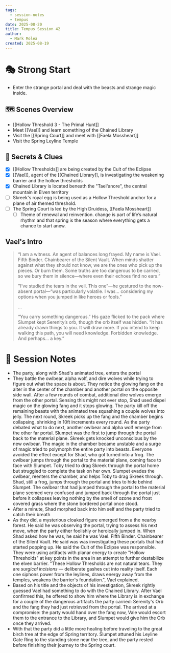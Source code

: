 ```yaml
---
tags:
  - session-notes
  - tempus
date: 2025-08-20
title: Tempus Session 42
author:
  - Mark Molea
created: 2025-08-19
---
```

# 🎭 Strong Start

- Enter the strange portal and deal with the beasts and strange magic inside.
## 🗺 Scenes Overview

- [[Hollow Threshold 3 - The Primal Hunt]]
- Meet [[Vael]] and learn something of the Chained Library
- Visit the [[Spring Court]] and meet with [[Faela Mossheart]]
- Visit the Spring Leyline Temple

## 🔑 Secrets & Clues 

- [x] [[Hollow Thresholds]] are being created by the Cult of the Eclipse
- [x] [[Vael]], agent of the [[Chained Library]], is investigating the weakening barrier and the hollow thresholds
- [x] Chained Library is located beneath the "Tael'anore", the central mountain in Elven territory
- [ ] Skreek's royal egg is being used as a Hollow Threshold anchor for a plane of air themed threshold.
- [ ] The Spring Court is led by the High Druidess, [[Faela Mossheart]]
	- [ ] Theme of renewal and reinvention. change is part of life’s natural rhythm and that spring is the season where everything gets a chance to start anew.

## Vael's Intro

> “I am a witness. An agent of balances long frayed. My name is Vael. Fifth Binder. Chainbearer of the Silent Vault. When minds shatter against what they should not know, we are the ones who pick up the pieces. Or burn them. Some truths are too dangerous to be carried, so we bury them in silence—where even their echoes find no ears.”
> 
> "I’ve studied the tears in the veil. This one”—he gestured to the now-absent portal—“was particularly volatile. I was… considering my options when you jumped in like heroes or fools.”
> 
> ...
>  
> “You carry something dangerous.” His gaze flicked to the pack where Slumpet kept Serenity’s orb, though the orb itself was hidden. “It has already drawn things to you. It will draw more. If you intend to keep walking this path, you will need knowledge. Forbidden knowledge. And perhaps... a key.”

# 📝 Session Notes

- The party, along with Shad's animated tree, enters the portal
- They battle the owlbear, alpha wolf, and dire wolves while trying to figure out what the space is about.  They notice the glowing fang on the alter in the center of the chamber and another portal on the opposite side wall.  After a few rounds of combat, additional dire wolves emerge from the other portal. Sensing this might not ever stop, Shad used dispel magic on the glowing fang and it stops glowing.  The party kill off the remaining beasts with the animated tree squashing a couple wolves into jelly.  The next round, Skreek picks up the fang and the chamber begins collapsing, shrinking in 10ft increments every round. As the party debated what to do next, another owlbear and alpha wolf emerge from the other far portal. Slumpet was the first to jump through the portal back to the material plane. Skreek gets knocked unconscious by the new owlbear. The magic in the chamber became unstable and a surge of magic tried to polymorph the entire party into beasts.  Everyone avoided the effect except for Shad, who got turned into a frog.  The owlbear jumps through the portal to the material plane, coming face to face with Slumpet. Toby tried to drag Skreek through the portal home but struggled to complete the task on her own.  Slumpet evades the owlbear, reenters the chamber, and helps Toby to drag Skreek through. Shad, still a frog, jumps through the portal and tries to hide behind Slumpet.  The owlbear that had jumped through the portal to the material plane seemed very confused and jumped back through the portal just before it collapses leaving nothing by the smell of ozone and frost covered grass where the stone bordered portal once stood.
- After a minute, Shad morphed back into him self and the party tried to catch their breath
- As they did, a mysterious cloaked figure emerged from a the nearby forest. He said he was observing the portal, trying to assess his next move, when the party either foolishly or heroically jumped in.  When Shad asked how he was, he said he was  Vael. Fifth Binder. Chainbearer of the Silent Vault.  He said was was investigating these portals that had started popping up.  He said the Cult of the Eclipse was responsible.  They were using artifacts with planar energy to create "Hollow Thresholds" at key points in the area in an attempt to further destabilize the elven barrier. "These Hollow Thresholds are not natural tears. They are _surgical incisions_ — deliberate gashes cut into reality itself. Each one siphons power from the leylines, draws energy away from the temples, weakens the barrier's foundation.", Vael explained.
- Based on his title and the objects of his investigation, Skreek rightly guessed Vael had something to do with the Chained Library.  After Vael confirmed this, he offered to show him where the Library is in exchange for a couple of the dangerous artifacts the party carried:  Serenity's Orb and the fang they had just retrieved from the portal.  The arrived at a compromise: the party would hand over the fang now, Vale would escort them to the entrance to the Library, and Slumpet would give him the Orb once they arrived.
- With that the party did a little more healing before traveling to the great birch tree at the edge of Spring territory.  Slumpet attuned his Leyline Gate Ring to the standing stone near the tree, and the party rested before finishing their journey to the Spring court.
